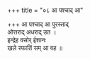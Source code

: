 +++
title = "०८ आ पश्चाद् आ"

+++
आ पश्चाद् आ पुरस्ताद्  
ओत्तराद् अधराद् उत ।  
इन्द्रेह वसोर् ईशानः  
खले स्फातिं सम् आ वह ॥